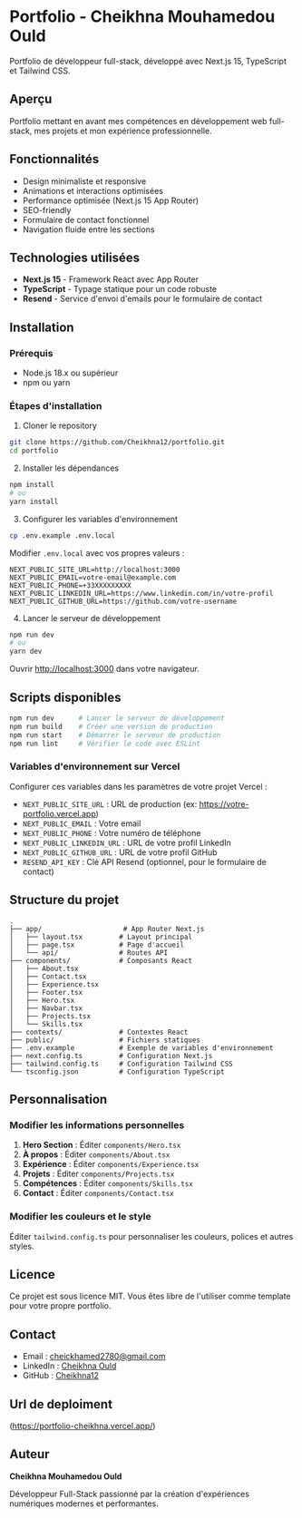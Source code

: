 # Portfolio - Cheikhna Mouhamedou Ould

Portfolio de développeur full-stack, développé avec Next.js 15, TypeScript et Tailwind CSS.

## Aperçu

Portfolio mettant en avant mes compétences en développement web full-stack, mes projets et mon expérience professionnelle.

## Fonctionnalités

- Design minimaliste et responsive
- Animations et interactions optimisées
- Performance optimisée (Next.js 15 App Router)
- SEO-friendly
- Formulaire de contact fonctionnel
- Navigation fluide entre les sections

## Technologies utilisées

- **Next.js 15** - Framework React avec App Router
- **TypeScript** - Typage statique pour un code robuste
- **Resend** - Service d'envoi d'emails pour le formulaire de contact

## Installation

### Prérequis

- Node.js 18.x ou supérieur
- npm ou yarn

### Étapes d'installation

1. Cloner le repository

```bash
git clone https://github.com/Cheikhna12/portfolio.git
cd portfolio
```

2. Installer les dépendances

```bash
npm install
# ou
yarn install
```

3. Configurer les variables d'environnement

```bash
cp .env.example .env.local
```

Modifier `.env.local` avec vos propres valeurs :

```env
NEXT_PUBLIC_SITE_URL=http://localhost:3000
NEXT_PUBLIC_EMAIL=votre-email@example.com
NEXT_PUBLIC_PHONE=+33XXXXXXXXX
NEXT_PUBLIC_LINKEDIN_URL=https://www.linkedin.com/in/votre-profil
NEXT_PUBLIC_GITHUB_URL=https://github.com/votre-username
```

4. Lancer le serveur de développement

```bash
npm run dev
# ou
yarn dev
```

Ouvrir [http://localhost:3000](http://localhost:3000) dans votre navigateur.

## Scripts disponibles

```bash
npm run dev      # Lancer le serveur de développement
npm run build    # Créer une version de production
npm run start    # Démarrer le serveur de production
npm run lint     # Vérifier le code avec ESLint
```

### Variables d'environnement sur Vercel

Configurer ces variables dans les paramètres de votre projet Vercel :

- `NEXT_PUBLIC_SITE_URL` : URL de production (ex: https://votre-portfolio.vercel.app)
- `NEXT_PUBLIC_EMAIL` : Votre email
- `NEXT_PUBLIC_PHONE` : Votre numéro de téléphone
- `NEXT_PUBLIC_LINKEDIN_URL` : URL de votre profil LinkedIn
- `NEXT_PUBLIC_GITHUB_URL` : URL de votre profil GitHub
- `RESEND_API_KEY` : Clé API Resend (optionnel, pour le formulaire de contact)

## Structure du projet

```
.
├── app/                    # App Router Next.js
│   ├── layout.tsx         # Layout principal
│   ├── page.tsx           # Page d'accueil
│   └── api/               # Routes API
├── components/            # Composants React
│   ├── About.tsx
│   ├── Contact.tsx
│   ├── Experience.tsx
│   ├── Footer.tsx
│   ├── Hero.tsx
│   ├── Navbar.tsx
│   ├── Projects.tsx
│   └── Skills.tsx
├── contexts/              # Contextes React
├── public/                # Fichiers statiques
├── .env.example           # Exemple de variables d'environnement
├── next.config.ts         # Configuration Next.js
├── tailwind.config.ts     # Configuration Tailwind CSS
└── tsconfig.json          # Configuration TypeScript
```

## Personnalisation

### Modifier les informations personnelles

1. **Hero Section** : Éditer `components/Hero.tsx`
2. **À propos** : Éditer `components/About.tsx`
3. **Expérience** : Éditer `components/Experience.tsx`
4. **Projets** : Éditer `components/Projects.tsx`
5. **Compétences** : Éditer `components/Skills.tsx`
6. **Contact** : Éditer `components/Contact.tsx`

### Modifier les couleurs et le style

Éditer `tailwind.config.ts` pour personnaliser les couleurs, polices et autres styles.

## Licence

Ce projet est sous licence MIT. Vous êtes libre de l'utiliser comme template pour votre propre portfolio.

## Contact

- Email : cheickhamed2780@gmail.com
- LinkedIn : [Cheikhna Ould](https://www.linkedin.com/in/cheikhna-ould-6a7689232)
- GitHub : [Cheikhna12](https://github.com/Cheikhna12)
## Url de deploiment

(https://portfolio-cheikhna.vercel.app/)

## Auteur

**Cheikhna Mouhamedou Ould**

Développeur Full-Stack passionné par la création d'expériences numériques modernes et performantes.
